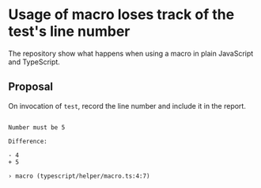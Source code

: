 # Usage of macro loses track of the test's line number

The repository show what happens when using a macro in plain JavaScript and TypeScript. 

## Proposal
On invocation of `test`, record the line number and include it in the report.

```

Number must be 5

Difference:

- 4
+ 5

› macro (typescript/helper/macro.ts:4:7)
```
